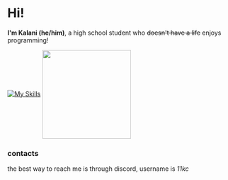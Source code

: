 # Hi!
**I'm Kalani (he/him)**, a high school student who ~~doesn't have a life~~ enjoys programming!

[![My Skills](https://skillicons.dev/icons?i=arch,linux,html,css,bash,c,go,python,neovim,docker)](https://skillicons.dev)
<a href="https://github.com/anuraghazra/github-readme-stats">
  <img height=200 align="center" src="https://github-readme-stats.vercel.app/api?username=12kc" />
</a>
### contacts
the best way to reach me is through discord, username is *11kc*
